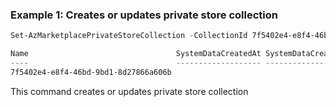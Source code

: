 ### Example 1: Creates or updates private store collection
```powershell
Set-AzMarketplacePrivateStoreCollection -CollectionId 7f5402e4-e8f4-46bd-9bd1-8d27866a606b -PrivateStoreId 7f5402e4-e8f4-46bd-9bd1-8d27866a606b -AllSubscription

Name                                 SystemDataCreatedAt SystemDataCreatedBy SystemDataCreatedByType SystemDataLastModifiedAt SystemDataLastModifiedBy SystemDataLastModifiedByType
----                                 ------------------- ------------------- ----------------------- ------------------------ ------------------------ ----------------------------
7f5402e4-e8f4-46bd-9bd1-8d27866a606b                                         User                    12/13/2021 1:21:57 PM                             User
```
This command creates or updates private store collection